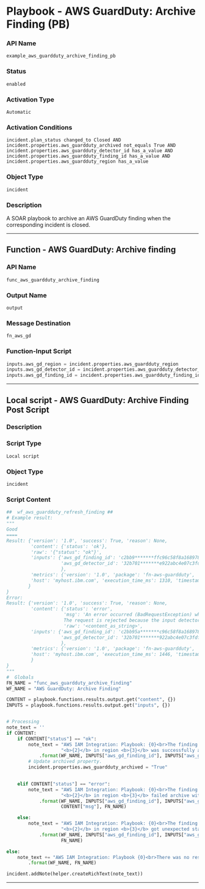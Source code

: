 <!--
    DO NOT MANUALLY EDIT THIS FILE
    THIS FILE IS AUTOMATICALLY GENERATED WITH resilient-sdk codegen
    Generated with resilient-sdk v51.0.2.2.1096
-->

# Playbook - AWS GuardDuty: Archive Finding (PB)

### API Name
`example_aws_guardduty_archive_finding_pb`

### Status
`enabled`

### Activation Type
`Automatic`

### Activation Conditions
`incident.plan_status changed_to Closed AND incident.properties.aws_guardduty_archived not_equals True AND incident.properties.aws_guardduty_detector_id has_a_value AND incident.properties.aws_guardduty_finding_id has_a_value AND incident.properties.aws_guardduty_region has_a_value`

### Object Type
`incident`

### Description
A SOAR playbook to archive an AWS GuardDuty finding when the corresponding incident is closed.


---
## Function - AWS GuardDuty: Archive finding

### API Name
`func_aws_guardduty_archive_finding`

### Output Name
`output`

### Message Destination
`fn_aws_gd`

### Function-Input Script
```python
inputs.aws_gd_region = incident.properties.aws_guardduty_region
inputs.aws_gd_detector_id = incident.properties.aws_guardduty_detector_id
inputs.aws_gd_finding_id = incident.properties.aws_guardduty_finding_id
```

---

## Local script - AWS GuardDuty: Archive Finding Post Script

### Description


### Script Type
`Local script`

### Object Type
`incident`

### Script Content
```python
##  wf_aws_guardduty_refresh_finding ##
# Example result:
"""
Good
====
Result: {'version': '1.0', 'success': True, 'reason': None,
         'content': {'status': 'ok'},
         'raw': '{"status": "ok"}',
         'inputs': {'aws_gd_finding_id': 'c2bb9*******ffc96c58f8a1689785', 'aws_gd_region': 'us-east-2',
                    'aws_gd_detector_id': '32b701*******e922abc4e07c3fdded'
                    },
         'metrics': {'version': '1.0', 'package': 'fn-aws-guardduty', 'package_version': '1.0.0',
         'host': 'myhost.ibm.com', 'execution_time_ms': 1310, 'timestamp': '2021-01-28 11:31:30'
        }
}
Error:
Result: {'version': '1.0', 'success': True, 'reason': None,
         'content': {'status': 'error',
                     'msg': 'An error occurred (BadRequestException) when calling the ArchiveFindings operation:
                     The request is rejected because the input detectorId is not owned by the current account.'},
                     'raw': '<content_as_string>',
         'inputs': {'aws_gd_finding_id': 'c2bb95a*******c96c58f8a1689784', 'aws_gd_region': 'us-east-2',
                    'aws_gd_detector_id': '32b701*******922abc4e07c3fdfff'
                    },
         'metrics': {'version': '1.0', 'package': 'fn-aws-guardduty', 'package_version': '1.0.0',
         'host': 'myhost.ibm.com', 'execution_time_ms': 1446, 'timestamp': '2021-01-28 11:34:53'
         }
}
"""
#  Globals
FN_NAME = "func_aws_guardduty_archive_finding"
WF_NAME = "AWS GuardDuty: Archive Finding"

CONTENT = playbook.functions.results.output.get("content", {})
INPUTS = playbook.functions.results.output.get("inputs", {})


# Processing
note_text = ''
if CONTENT:
    if CONTENT["status"] == "ok":
        note_text = "AWS IAM Integration: Playbook: {0}<br>The finding with id <b>{1}</b> and detector id " \
                    "<b>{2}</b> in region <b>{3}</b> was successfully archived for SOAR function: <b>{4}</b>"\
            .format(WF_NAME, INPUTS["aws_gd_finding_id"], INPUTS["aws_gd_detector_id"], INPUTS["aws_gd_region"], FN_NAME)
        # Update archived property.
        incident.properties.aws_guardduty_archived = "True"  
        

    elif CONTENT["status"] == "error":
        note_text = "AWS IAM Integration: Playbook: {0}<br>The finding with id <b>{1}</b> and detector id " \
                    "<b>{2}</b> in region <b>{3}</b> failed archive with error <b>{4}</b> for SOAR function: <b>{5}</b>"\
            .format(WF_NAME, INPUTS["aws_gd_finding_id"], INPUTS["aws_gd_detector_id"], INPUTS["aws_gd_region"],
                    CONTENT["msg"], FN_NAME)

    else:
        note_text = "AWS IAM Integration: Playbook: {0}<br>The finding with id <b>{1}</b> and detector id " \
                    "<b>{2}</b> in region <b>{3}</b> got unexpected status <b>{4}</b> for SOAR function: <b>{5}</b>" \
            .format(WF_NAME, INPUTS["aws_gd_finding_id"], INPUTS["aws_gd_detector_id"], CONTENT["status"], INPUTS["aws_gd_region"],
                    FN_NAME)

else:
    note_text += "AWS IAM Integration: Playbook {0}<br>There was no result returned for SOAR function: <b>{1}</b>"\
        .format(WF_NAME, FN_NAME)

incident.addNote(helper.createRichText(note_text))

```

---


